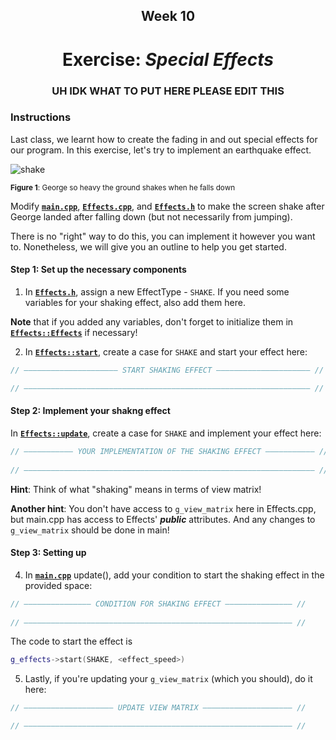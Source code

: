 <h2 align=center>Week 10</h2>

<h1 align=center>Exercise: <em>Special Effects</em></h1>

<h3 align=center>UH IDK WHAT TO PUT HERE PLEASE EDIT THIS</h3>

### Instructions

Last class, we learnt how to create the fading in and out special effects for our program. In this exercise, let's try to implement an earthquake effect.

![shake](/assets/shake.gif)

<sub>**Figure 1**: George so heavy the ground shakes when he falls down</sub>

Modify [**`main.cpp`**](SDLProject/main.cpp), [**`Effects.cpp`**](SDLProject/Effects.cpp), and [**`Effects.h`**](SDLProject/Effects.h) to make the screen shake after George landed after falling down (but not necessarily from jumping).

There is no "right" way to do this, you can implement it however you want to. Nonetheless, we will give you an outline to help you get started.

#### Step 1: Set up the necessary components
1. In [**`Effects.h`**](SDLProject/Effects.h), assign a new EffectType - `SHAKE`. If you need some variables for your shaking effect, also add them here.

**Note** that if you added any variables, don't forget to initialize them in [**`Effects::Effects`**](SDLProject/Effects.cpp) if necessary!

2. In [**`Effects::start`**](SDLProject/Effects.cpp), create a case for `SHAKE` and start your effect here:
```cpp
// ————————————————————— START SHAKING EFFECT ————————————————————— //

// ———————————————————————————————————————————————————————————————— //
```

#### Step 2: Implement your shakng effect
In [**`Effects::update`**](SDLProject/Effects.cpp), create a case for `SHAKE` and implement your effect here:
```cpp
// ——————————— YOUR IMPLEMENTATION OF THE SHAKING EFFECT ——————————— //
        
// ————————————————————————————————————————————————————————————————— //
```
**Hint**: Think of what "shaking" means in terms of view matrix!

**Another hint**: You don't have access to `g_view_matrix` here in Effects.cpp, but main.cpp has access to Effects' ***public*** attributes. And any changes to `g_view_matrix` should be done in main!

#### Step 3: Setting up
4. In [**`main.cpp`**](SDLProject/main.cpp) update(), add your condition to start the shaking effect in the provided space:
```cpp
// ——————————————— CONDITION FOR SHAKING EFFECT ——————————————— //
        
// ———————————————————————————————————————————————————————————— //
```
The code to start the effect is 
```cpp
g_effects->start(SHAKE, <effect_speed>)
```
5. Lastly, if you're updating your `g_view_matrix` (which you should), do it here:
```cpp
// ———————————————————— UPDATE VIEW MATRIX ———————————————————— //

// ———————————————————————————————————————————————————————————— //
```
